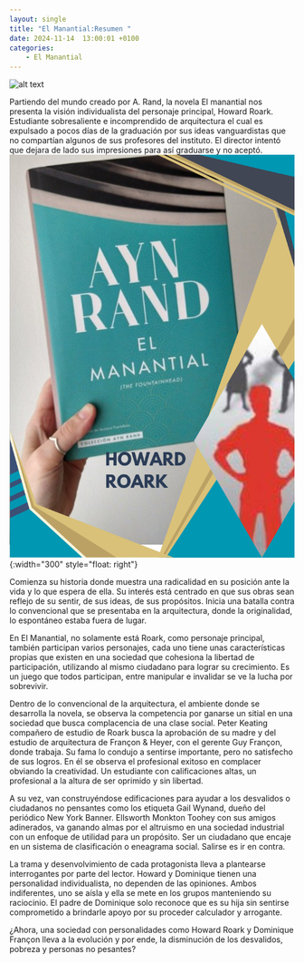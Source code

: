 ```yaml
---
layout: single
title: "El Manantial:Resumen "
date: 2024-11-14  13:00:01 +0100
categories: 
    - El Manantial
---
```

![alt text](</assets/img/Reseña de manantial.png>)



   
Partiendo del mundo creado por A. Rand, la novela El manantial nos presenta la visión individualista del personaje principal, Howard Roark. Estudiante sobresaliente e incomprendido de arquitectura el cual es expulsado a pocos días de la graduación por sus ideas vanguardistas que no compartían algunos de sus profesores del instituto. El director intentó que dejara de lado sus impresiones para así graduarse y no aceptó.![alt text](</assets/img/novela el manantial.png>){:width="300" style="float: right"}


Comienza su historia donde muestra una radicalidad en su posición ante la vida y lo que espera de ella. Su interés está centrado en que sus obras sean reflejo de su sentir, de sus ideas, de sus propósitos. Inicia una batalla contra lo convencional que se presentaba en la arquitectura, donde la originalidad, lo espontáneo estaba fuera de lugar. 


En El Manantial, no solamente está Roark, como personaje principal, también participan varios personajes, cada uno tiene unas características propias que existen en una sociedad que cohesiona la libertad de participación, utilizando al mismo ciudadano para lograr su crecimiento. Es un juego que todos participan, entre manipular e invalidar se ve la lucha por sobrevivir. 


Dentro de lo convencional de la arquitectura, el ambiente donde se desarrolla la novela, se observa   la competencia por ganarse un sitial en una sociedad que busca complacencia de una clase social. Peter Keating compañero de estudio de Roark busca la aprobación de su madre y del estudio de arquitectura de Françon & Heyer, con el gerente Guy Françon, donde trabaja. Su fama lo condujo a sentirse importante, pero no satisfecho de sus logros. En él se observa el profesional exitoso en complacer obviando la creatividad. Un estudiante con calificaciones altas, un profesional a la altura de ser oprimido y sin libertad. 


A su vez,  van construyéndose edificaciones para ayudar a los desvalidos o ciudadanos no pensantes como los etiqueta Gail Wynand, dueño del periódico New York Banner.   Ellsworth Monkton Toohey con sus amigos adinerados, va ganando almas por el altruismo  en una sociedad industrial con un enfoque de utilidad para un propósito. Ser un ciudadano que encaje en un sistema de clasificación o eneagrama social. Salirse es ir en contra.   


La trama y desenvolvimiento de cada protagonista lleva a plantearse interrogantes por parte del lector. Howard y Dominique tienen una personalidad individualista, no dependen de las opiniones. Ambos indiferentes, uno se aísla y ella se mete en los grupos manteniendo su raciocinio. El padre de Dominique solo reconoce que es su hija sin sentirse comprometido a brindarle apoyo por su proceder calculador y arrogante. 


¿Ahora, una sociedad con personalidades como Howard Roark y Dominique Françon  lleva a la evolución y por ende, la disminución de los desvalidos, pobreza y personas no pesantes? 



